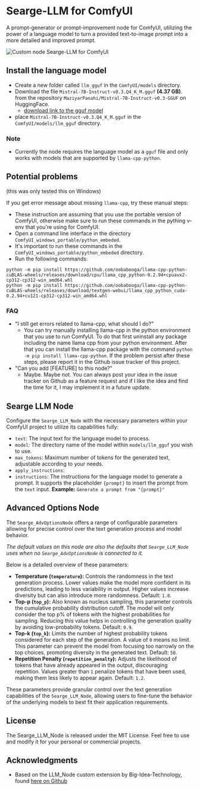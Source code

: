 # Searge-LLM for ComfyUI

A prompt-generator or prompt-improvement node for ComfyUI, utilizing the power of a language model to turn a provided
text-to-image prompt into a more detailed and improved prompt.

![Custom node Searge-LLM for ComfyUI](img/SeargeLLM-Flux.jpg "Searge-LLM for ComfyUI Logo")

## Install the language model
- Create a new folder called `llm_gguf` in the `ComfyUI/models` directory.
- Download the file `Mistral-7B-Instruct-v0.3.Q4_K_M.gguf` **(4.37 GB)**.
  from the repository `MaziyarPanahi/Mistral-7B-Instruct-v0.3-GGUF` on HuggingFace.
  - [download link to the gguf model](https://huggingface.co/MaziyarPanahi/Mistral-7B-Instruct-v0.3-GGUF/resolve/main/Mistral-7B-Instruct-v0.3.Q4_K_M.gguf)
- place `Mistral-7B-Instruct-v0.3.Q4_K_M.gguf` in the `ComfyUI/models/llm_gguf` directory.

### Note
- Currently the node requires the language model as a `gguf` file and only works with models that are
  supported by `llama-cpp-python`.

## Potential problems
(this was only tested this on Windows)

If you get error message about missing `llama-cpp`, try these manual steps:

- These instruction are assuming that you use the portable version of ComfyUI, otherwise make sure to run these commands
  in the pything v-env that you're using for ComfyUI.
- Open a command line interface in the directory `ComfyUI_windows_portable/python_embeded`.
- It's important to run these commands in the `ComfyUI_windows_portable/python_embeded` directory.
- Run the following commands:
```
python -m pip install https://github.com/oobabooga/llama-cpp-python-cuBLAS-wheels/releases/download/cpu/llama_cpp_python-0.2.94+cpuavx2-cp312-cp312-win_amd64.whl
python -m pip install https://github.com/oobabooga/llama-cpp-python-cuBLAS-wheels/releases/download/textgen-webui/llama_cpp_python_cuda-0.2.94+cu121-cp312-cp312-win_amd64.whl
```

### FAQ
- "I still get errors related to llama-cpp, what should I do?"
  - You can try manually installing llama-cpp in the python environment that you use to run ComfyUI. To do that first
    uninstall any package including the name llama cpp from your python environment. After that you can install the
    llama-cpp package with the command `python -m pip install llama-cpp-python`. If the problem persist after these
    steps, please report it in the Github issue tracker of this project.
- "Can you add [FEATURE] to this node?"
  - Maybe. Maybe not. You can always post your idea in the issue tracker on Github as a feature request and if I like
    the idea and find the time for it, I may implement it in a future update.

## Searge LLM Node
Configure the `Searge_LLM_Node` with the necessary parameters within your ComfyUI project to utilize its capabilities
fully:

- `text`: The input text for the language model to process.
- `model`: The directory name of the model within `models/llm_gguf` you wish to use.
- `max_tokens`: Maximum number of tokens for the generated text, adjustable according to your needs.
- `apply_instructions`: 
- `instructions`: The instructions for the language model to generate a prompt. It supports the placeholder
  `{prompt}` to insert the prompt from the `text` input.
  **Example:** `Generate a prompt from "{prompt}"`

## Advanced Options Node 
The `Searge_AdvOptionsNode` offers a range of configurable parameters allowing for precise control over the text
generation process and model behavior.

*The default values on this node are also the defaults that `Searge_LLM_Node`*
*uses when no `Searge_AdvOptionsNode` is connected to it.*

Below is a detailed overview of these parameters:

- **Temperature (`temperature`):** Controls the randomness in the text generation process. Lower values make the model
  more confident in its predictions, leading to less variability in output. Higher values increase diversity but can
  also introduce more randomness. Default: `1.0`.
- **Top-p (`top_p`):** Also known as nucleus sampling, this parameter controls the cumulative probability distribution
  cutoff. The model will only consider the top p% of tokens with the highest probabilities for sampling. Reducing this
  value helps in controlling the generation quality by avoiding low-probability tokens. Default: `0.9`.
- **Top-k (`top_k`):** Limits the number of highest probability tokens considered for each step of the generation. A
  value of `0` means no limit. This parameter can prevent the model from focusing too narrowly on the top choices,
  promoting diversity in the generated text. Default: `50`.
- **Repetition Penalty (`repetition_penalty`):** Adjusts the likelihood of tokens that have already appeared in the
  output, discouraging repetition. Values greater than `1` penalize tokens that have been used, making them less likely
  to appear again. Default: `1.2`.

These parameters provide granular control over the text generation capabilities of the `Searge_LLM_Node`, allowing
users to fine-tune the behavior of the underlying models to best fit their application requirements.

## License
The Searge_LLM_Node is released under the MIT License. Feel free to use and modify it for your personal or commercial
projects.

## Acknowledgments
- Based on the LLM_Node custom extension by Big-Idea-Technology, found
  [here on Github](https://github.com/Big-Idea-Technology/ComfyUI_LLM_Node)
